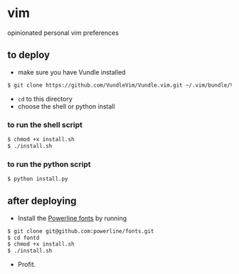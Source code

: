 # vim
opinionated personal vim preferences

## to deploy
- make sure you have Vundle installed
```bash
$ git clone https://github.com/VundleVim/Vundle.vim.git ~/.vim/bundle/Vundle.vim
```
- `cd` to this directory
- choose the shell or python install

### to run the shell script
```bash
$ chmod +x install.sh
$ ./install.sh
```

### to run the python script
```bash
$ python install.py
```

## after deploying
- Install the [Powerline fonts][1] by running
```bash
$ git clone git@github.com:powerline/fonts.git
$ cd fontd
$ chmod +x install.sh
$ ./install.sh
```
- Profit.

[1]: https://powerline.readthedocs.io/en/master/installation/osx.html#vim-installation
